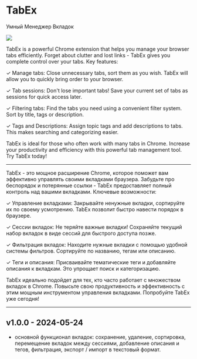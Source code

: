 # TabEx
Умный Менеджер Вкладок

![](/icon/tabex-logo.webp)

TabEx is a powerful Chrome extension that helps you manage your browser tabs efficiently. Forget about clutter and lost links - TabEx gives you complete control over your tabs.
Key features:

✓ Manage tabs: Close unnecessary tabs, sort them as you wish. TabEx will allow you to quickly bring order to your browser.

✓ Tab sessions: Don't lose important tabs! Save your current set of tabs as sessions for quick access later.

✓ Filtering tabs: Find the tabs you need using a convenient filter system. Sort by title, tags or description.

✓ Tags and Descriptions: Assign topic tags and add descriptions to tabs. This makes searching and categorizing easier.

TabEx is ideal for those who often work with many tabs in Chrome. Increase your productivity and efficiency with this powerful tab management tool. Try TabEx today!

---

TabEx - это мощное расширение Chrome, которое поможет вам эффективно управлять своими вкладками браузера. Забудьте про беспорядок и потерянные ссылки - TabEx предоставляет полный контроль над вашими вкладками.
Ключевые возможности:

✓ Управление вкладками: Закрывайте ненужные вкладки, сортируйте их по своему усмотрению. TabEx позволит быстро навести порядок в браузере.

✓ Сессии вкладок: Не теряйте важные вкладки! Сохраняйте текущий набор вкладок в виде сессий для быстрого доступа позже.

✓ Фильтрация вкладок: Находите нужные вкладки с помощью удобной системы фильтров. Сортируйте по названию, тегам или описанию.

✓ Теги и описания: Присваивайте тематические теги и добавляйте описания к вкладкам. Это упрощает поиск и категоризацию.

TabEx идеально подойдет для тех, кто часто работает с множеством вкладок в Chrome. Повысьте свою продуктивность и эффективность с этим мощным инструментом управления вкладками. Попробуйте TabEx уже сегодня!

---
## v1.0.0 - 2024-05-24

- основной функционал вкладок: сохранение, удаление, сортировка, перемещение вкладок между сессиями, добавление описания и тегов, фильтрация, экспорт / импорт в текстовый формат.
